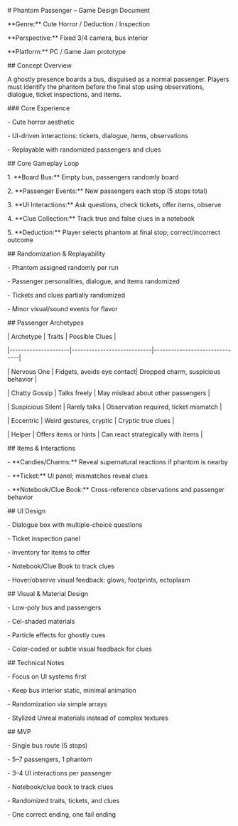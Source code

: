 \# Phantom Passenger – Game Design Document



\*\*Genre:\*\* Cute Horror / Deduction / Inspection  

\*\*Perspective:\*\* Fixed 3/4 camera, bus interior  

\*\*Platform:\*\* PC / Game Jam prototype  



\## Concept Overview

A ghostly presence boards a bus, disguised as a normal passenger. Players must identify the phantom before the final stop using observations, dialogue, ticket inspections, and items.  



\### Core Experience

\- Cute horror aesthetic  

\- UI-driven interactions: tickets, dialogue, items, observations  

\- Replayable with randomized passengers and clues  



\## Core Gameplay Loop

1\. \*\*Board Bus:\*\* Empty bus, passengers randomly board  

2\. \*\*Passenger Events:\*\* New passengers each stop (5 stops total)  

3\. \*\*UI Interactions:\*\* Ask questions, check tickets, offer items, observe  

4\. \*\*Clue Collection:\*\* Track true and false clues in a notebook  

5\. \*\*Deduction:\*\* Player selects phantom at final stop; correct/incorrect outcome  



\## Randomization \& Replayability

\- Phantom assigned randomly per run  

\- Passenger personalities, dialogue, and items randomized  

\- Tickets and clues partially randomized  

\- Minor visual/sound events for flavor  



\## Passenger Archetypes

| Archetype            | Traits                     | Possible Clues                 |

|---------------------|----------------------------|-------------------------------|

| Nervous One          | Fidgets, avoids eye contact| Dropped charm, suspicious behavior |

| Chatty Gossip        | Talks freely               | May mislead about other passengers |

| Suspicious Silent    | Rarely talks               | Observation required, ticket mismatch |

| Eccentric            | Weird gestures, cryptic    | Cryptic true clues             |

| Helper               | Offers items or hints      | Can react strategically with items |



\## Items \& Interactions

\- \*\*Candies/Charms:\*\* Reveal supernatural reactions if phantom is nearby  

\- \*\*Ticket:\*\* UI panel; mismatches reveal clues  

\- \*\*Notebook/Clue Book:\*\* Cross-reference observations and passenger behavior  



\## UI Design

\- Dialogue box with multiple-choice questions  

\- Ticket inspection panel  

\- Inventory for items to offer  

\- Notebook/Clue Book to track clues  

\- Hover/observe visual feedback: glows, footprints, ectoplasm  



\## Visual \& Material Design

\- Low-poly bus and passengers  

\- Cel-shaded materials  

\- Particle effects for ghostly cues  

\- Color-coded or subtle visual feedback for clues  



\## Technical Notes

\- Focus on UI systems first  

\- Keep bus interior static, minimal animation  

\- Randomization via simple arrays  

\- Stylized Unreal materials instead of complex textures  



\## MVP

\- Single bus route (5 stops)  

\- 5–7 passengers, 1 phantom  

\- 3–4 UI interactions per passenger  

\- Notebook/clue book to track clues  

\- Randomized traits, tickets, and clues  

\- One correct ending, one fail ending



